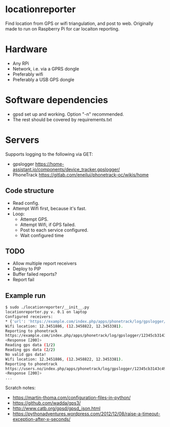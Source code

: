 # locationreporter
Find location from GPS or wifi triangulation, and post to web. Originally made to run on Raspberry Pi for car locaiton reporting.

# Hardware

* Any RPi
* Network, i.e. via a GPRS dongle
* Preferably wifi
* Preferably a USB GPS dongle

# Software dependencies

* gpsd set up and working. Option "-n" recommended.
* The rest should be covered by requirements.txt

# Servers

Supports logging to the following via GET:
* gpslogger https://home-assistant.io/components/device_tracker.gpslogger/
* PhoneTrack https://gitlab.com/eneiluj/phonetrack-oc/wikis/home

## Code structure

* Read config.
* Attempt Wifi first, because it's fast.
* Loop:
  * Attempt GPS.
  * Attempt Wifi, if GPS failed.
  * Post to each service configured.
  * Wait configured time

## TODO

* Allow multiple report receivers
* Deploy to PIP
* Buffer failed reports?
* Report fail


## Example run

```bash
$ sudo ./locationreporter/__init__.py                                               
locationreporter.py v. 0.1 on laptop
Configured receivers:
* {'url': 'https://example.com/index.php/apps/phonetrack/log/gpslogger/%PASSWORD/%USERNAME?lat=%LAT&lon=%LON&sat=%SAT&alt=%ALT&acc=%ACC&timestamp=%TIMESTAMP&bat=%BATT', 'username': '', 'failurl': 'https://h.users.no/fail/url_to_hit_if_no_position_found', 'password': '030b524dcb3143c49c5a5944dde1b989', 'name': 'phonetrack'}
Wifi location: 12.3451886, (12.3458822, 12.3453381).
Reporting to phonetrack
https://example.com/index.php/apps/phonetrack/log/gpslogger/12345cb3143c49c5a5944dde1b989/laptop?lat=12.3458822&lon=12.3453381&sat=%SAT&alt=%ALT&acc=12.3451886&timestamp=1520197960.0&bat=%BATT
<Response [200]>
Reading gps data (1/2)
Reading gps data (2/2)
No valid gps data!
Wifi location: 12.3451886, (12.3458822, 12.3453381).
Reporting to phonetrack
https://users.no/index.php/apps/phonetrack/log/gpslogger/12345cb3143c49c5a5944dde1b989/laptop?lat=12.3458855&lon=12.3453253&sat=%SAT&alt=%ALT&acc=12.3451834&timestamp=1520197962.0&bat=%BATT
<Response [200]>
...
```

Scratch notes:

* https://martin-thoma.com/configuration-files-in-python/
* https://github.com/wadda/gps3/
* http://www.catb.org/gpsd/gpsd_json.html
* https://pythonadventures.wordpress.com/2012/12/08/raise-a-timeout-exception-after-x-seconds/
